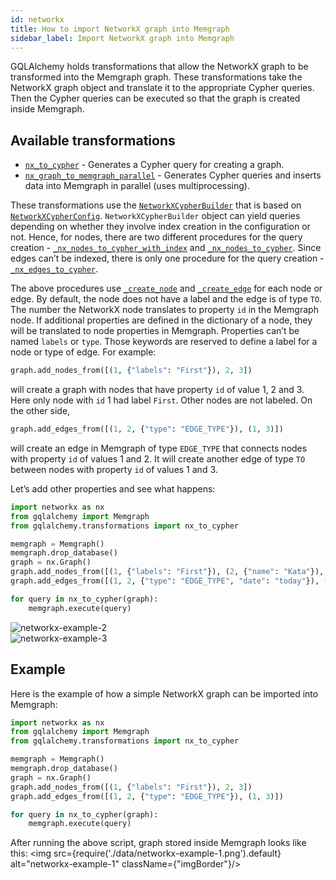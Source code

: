 ```yaml
---
id: networkx
title: How to import NetworkX graph into Memgraph
sidebar_label: Import NetworkX graph into Memgraph
---
```


GQLAlchemy holds transformations that allow the NetworkX graph to be transformed into the Memgraph graph. These transformations take the NetworkX graph object and translate it to the appropriate Cypher queries. Then the Cypher queries can be executed so that the graph is created inside Memgraph. 

## Available transformations

- [`nx_to_cypher`](https://github.com/memgraph/gqlalchemy/blob/main/gqlalchemy/transformations.py#L35) - Generates a Cypher query for creating a graph.
- [`nx_graph_to_memgraph_parallel`](https://github.com/memgraph/gqlalchemy/blob/main/gqlalchemy/transformations.py#L46) - Generates Cypher queries and inserts data into Memgraph in parallel (uses multiprocessing).

These transformations use the [`NetworkXCypherBuilder`](https://github.com/memgraph/gqlalchemy/blob/main/gqlalchemy/transformations.py#L133) that is based on [`NetworkXCypherConfig`](https://github.com/memgraph/gqlalchemy/blob/main/gqlalchemy/utilities.py#L41). `NetworkXCypherBuilder` object can yield queries depending on whether they involve index creation in the configuration or not. Hence, for nodes, there are two different procedures for the query creation - [`_nx_nodes_to_cypher_with_index`](https://github.com/memgraph/gqlalchemy/blob/main/gqlalchemy/transformations.py#L168) and [`_nx_nodes_to_cypher`](https://github.com/memgraph/gqlalchemy/blob/main/gqlalchemy/transformations.py#L163). Since edges can’t be indexed, there is only one procedure for the query creation - [`_nx_edges_to_cypher`](https://github.com/memgraph/gqlalchemy/blob/main/gqlalchemy/transformations.py#L182).

The above procedures use [`_create_node`](https://github.com/memgraph/gqlalchemy/blob/main/gqlalchemy/transformations.py#L192) and [`_create_edge`](https://github.com/memgraph/gqlalchemy/blob/main/gqlalchemy/transformations.py#L202) for each node or edge. By default, the node does not have a label and the edge is of type `TO`. The number the NetworkX node translates to property `id` in the Memgraph node. If additional properties are defined in the dictionary of a node, they will be translated to node properties in Memgraph. Properties can’t be named `labels` or `type`. Those keywords are reserved to define a label for a node or type of edge. For example:

```python
graph.add_nodes_from([(1, {"labels": "First"}), 2, 3])
```

will create a graph with nodes that have property `id` of value 1, 2 and 3. Here only node with `id` 1 had label `First`. Other nodes are not labeled. On the other side, 

```python
graph.add_edges_from([(1, 2, {"type": "EDGE_TYPE"}), (1, 3)])
```

will create an edge in Memgraph of type `EDGE_TYPE` that connects nodes with property `id` of values 1 and 2. It will create another edge of type `TO` between nodes with property `id` of values 1 and 3.

Let’s add other properties and see what happens:

```python
import networkx as nx
from gqlalchemy import Memgraph
from gqlalchemy.transformations import nx_to_cypher

memgraph = Memgraph()
memgraph.drop_database()
graph = nx.Graph()
graph.add_nodes_from([(1, {"labels": "First"}), (2, {"name": "Kata"}), 3])
graph.add_edges_from([(1, 2, {"type": "EDGE_TYPE", "date": "today"}), (1, 3)])

for query in nx_to_cypher(graph):
    memgraph.execute(query)
```

<div className={"imgRow"}>
  <div className={"imgColumn"}>
    <img src={require('./data/networkx-example-2.png').default} alt="networkx-example-2"/>
  </div>
  <div className={"imgColumn"}>
    <img src={require('./data/networkx-example-3.png').default} alt="networkx-example-3"/>
  </div>
</div>


## Example

Here is the example of how a simple NetworkX graph can be imported into Memgraph:

```python
import networkx as nx
from gqlalchemy import Memgraph
from gqlalchemy.transformations import nx_to_cypher

memgraph = Memgraph()
memgraph.drop_database()
graph = nx.Graph()
graph.add_nodes_from([(1, {"labels": "First"}), 2, 3])
graph.add_edges_from([(1, 2, {"type": "EDGE_TYPE"}), (1, 3)])

for query in nx_to_cypher(graph):
    memgraph.execute(query)
```

After running the above script, graph stored inside Memgraph looks like this:
<img src={require('./data/networkx-example-1.png').default} alt="networkx-example-1" className={"imgBorder"}/>


